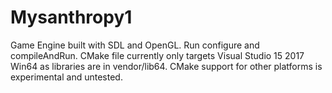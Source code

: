# Mysanthropy1
Game Engine built with SDL and OpenGL. Run configure and compileAndRun. CMake file currently only targets Visual Studio 15 2017 Win64
as libraries are in vendor/lib64. CMake support for other platforms is experimental and untested.
